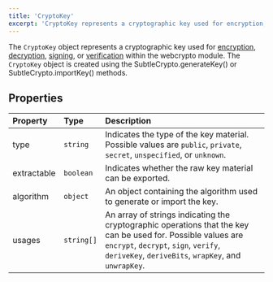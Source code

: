 ```yaml
---
title: 'CryptoKey'
excerpt: 'CryptoKey represents a cryptographic key used for encryption, decryption, signing, or verification.'
---
```


The `CryptoKey` object represents a cryptographic key used for [encryption](/javascript-api/k6-experimental/webcrypto/subtlecrypto/encrypt), [decryption](/javascript-api/k6-experimental/webcrypto/subtlecrypto/decrypt), [signing](/javascript-api/k6-experimental/webcrypto/subtlecrypto/sign), or [verification](/javascript-api/k6-experimental/webcrypto/subtlecrypto/verify) within the webcrypto module. The `CryptoKey` object is created using the SubtleCrypto.generateKey() or SubtleCrypto.importKey() methods.

## Properties

| Property    | Type       | Description                                                                                                                                                                                                  |
| :---------- | :--------- | :----------------------------------------------------------------------------------------------------------------------------------------------------------------------------------------------------------- |
| type        | `string`   | Indicates the type of the key material. Possible values are `public`, `private`, `secret`, `unspecified`, or `unknown`.                                                                            |
| extractable | `boolean`  | Indicates whether the raw key material can be exported.                                                                                                                                           |
| algorithm   | `object`   | An object containing the algorithm used to generate or import the key.                                                                                                                                       |
| usages      | `string[]` | An array of strings indicating the cryptographic operations that the key can be used for. Possible values are `encrypt`, `decrypt`, `sign`, `verify`, `deriveKey`, `deriveBits`, `wrapKey`, and `unwrapKey`. |
